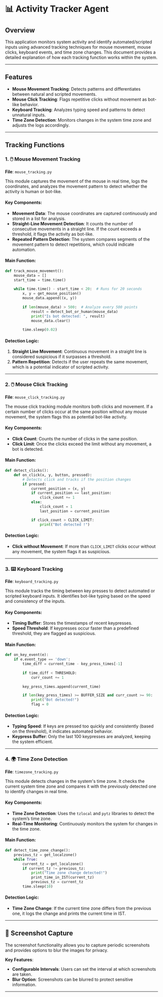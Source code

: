 # 📊 Activity Tracker Agent

## Overview

This application monitors system activity and identify automated/scripted inputs using advanced tracking techniques for mouse movement, mouse clicks, keyboard events, and time zone changes. This document provides a detailed explanation of how each tracking function works within the system.

---

## Features

- **Mouse Movement Tracking**: Detects patterns and differentiates between natural and scripted movements.
- **Mouse Click Tracking**: Flags repetitive clicks without movement as bot-like behavior.
- **Keyboard Tracking**: Analyzes typing speed and patterns to detect unnatural inputs.
- **Time Zone Detection**: Monitors changes in the system time zone and adjusts the logs accordingly.

---

## Tracking Functions

### 1. 🖱️ Mouse Movement Tracking

**File**: `mouse_tracking.py`

This module captures the movement of the mouse in real time, logs the coordinates, and analyzes the movement pattern to detect whether the activity is human or bot-like.

#### Key Components:
- **Movement Data**: The mouse coordinates are captured continuously and stored in a list for analysis.
- **Straight-Line Movement Detection**: It counts the number of consecutive movements in a straight line. If the count exceeds a threshold, it flags the activity as bot-like.
- **Repeated Pattern Detection**: The system compares segments of the movement pattern to detect repetitions, which could indicate automation.

#### Main Function:
```python
def track_mouse_movement():
    mouse_data = []
    start_time = time.time()
    
    while time.time() - start_time < 20:  # Runs for 20 seconds
        x, y = get_mouse_position()
        mouse_data.append((x, y))
        
        if len(mouse_data) > 500:  # Analyze every 500 points
            result = detect_bot_or_human(mouse_data)
            print("Is bot detected: ", result)
            mouse_data.clear()
        
        time.sleep(0.02)
```

#### Detection Logic:
1. **Straight Line Movement**: Continuous movement in a straight line is considered suspicious if it surpasses a threshold.
2. **Pattern Repetition**: Detects if the user repeats the same movement, which is a potential indicator of scripted activity.

---

### 2. 🖱️ Mouse Click Tracking

**File**: `mouse_click_tracking.py`

The mouse click tracking module monitors both clicks and movement. If a certain number of clicks occur at the same position without any mouse movement, the system flags this as potential bot-like activity.

#### Key Components:
- **Click Count**: Counts the number of clicks in the same position.
- **Click Limit**: Once the clicks exceed the limit without any movement, a bot is detected.

#### Main Function:
```python
def detect_clicks():
    def on_click(x, y, button, pressed):
        # Detects click and tracks if the position changes
        if pressed:
            current_position = (x, y)
            if current_position == last_position:
                click_count += 1
            else:
                click_count = 1
                last_position = current_position

            if click_count > CLICK_LIMIT:
                print("Bot detected !")
```

#### Detection Logic:
- **Click without Movement**: If more than `CLICK_LIMIT` clicks occur without any movement, the system flags it as suspicious.
  
---

### 3. ⌨️ Keyboard Tracking

**File**: `keyboard_tracking.py`

This module tracks the timing between key presses to detect automated or scripted keyboard inputs. It identifies bot-like typing based on the speed and consistency of the inputs.

#### Key Components:
- **Timing Buffer**: Stores the timestamps of recent keypresses.
- **Speed Threshold**: If keypresses occur faster than a predefined threshold, they are flagged as suspicious.

#### Main Function:
```python
def on_key_event(e):
    if e.event_type == 'down':
        time_diff = current_time - key_press_times[-1]
        
        if time_diff < THRESHOLD:
            curr_count += 1
        
        key_press_times.append(current_time)

        if len(key_press_times) >= BUFFER_SIZE and curr_count >= 90:
            print("Bot detected!")
            flag = 0
```

#### Detection Logic:
- **Typing Speed**: If keys are pressed too quickly and consistently (based on the threshold), it indicates automated behavior.
- **Keypress Buffer**: Only the last 100 keypresses are analyzed, keeping the system efficient.

---

### 4. 🌍 Time Zone Detection

**File**: `timezone_tracking.py`

This module detects changes in the system's time zone. It checks the current system time zone and compares it with the previously detected one to identify changes in real time.

#### Key Components:
- **Time Zone Detection**: Uses the `tzlocal` and `pytz` libraries to detect the system’s time zone.
- **Real-Time Monitoring**: Continuously monitors the system for changes in the time zone.

#### Main Function:
```python
def detect_time_zone_change():
    previous_tz = get_localzone()
    while True:
        current_tz = get_localzone()
        if current_tz != previous_tz:
            print("Time zone change detected!")
            print_time_in_IST(current_tz)
            previous_tz = current_tz
        time.sleep(10)
```

#### Detection Logic:
- **Time Zone Change**: If the current time zone differs from the previous one, it logs the change and prints the current time in IST.

---

## 📸 Screenshot Capture

The screenshot functionality allows you to capture periodic screenshots and provides options to blur the images for privacy.

**Key Features**:
- **Configurable Intervals**: Users can set the interval at which screenshots are taken.
- **Blur Option**: Screenshots can be blurred to protect sensitive information.

---